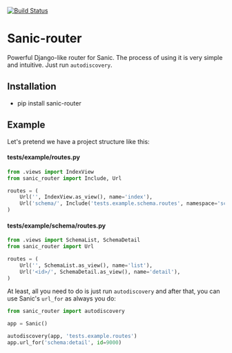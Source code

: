 [![Build Status](https://travis-ci.org/RafRaf/sanic-router.svg?branch=master)](https://travis-ci.org/RafRaf/sanic-router)
# Sanic-router

Powerful Django-like router for Sanic. The process of using it is very simple and intuitive. Just run `autodiscovery`.


## Installation

* pip install sanic-router

## Example

Let's pretend we have a project structure like this:

#### tests/example/routes.py
```python
from .views import IndexView
from sanic_router import Include, Url

routes = (
    Url('', IndexView.as_view(), name='index'),
    Url('schema/', Include('tests.example.schema.routes', namespace='schema')),
)

```

#### tests/example/schema/routes.py
```python
from .views import SchemaList, SchemaDetail
from sanic_router import Url

routes = (
    Url('', SchemaList.as_view(), name='list'),
    Url('<id>/', SchemaDetail.as_view(), name='detail'),
)

```

At least, all you need to do is just run `autodiscovery` and after that, you can use Sanic's `url_for` as always you do:

```python
from sanic_router import autodiscovery

app = Sanic()

autodiscovery(app, 'tests.example.routes')
app.url_for('schema:detail', id=9000)
```
